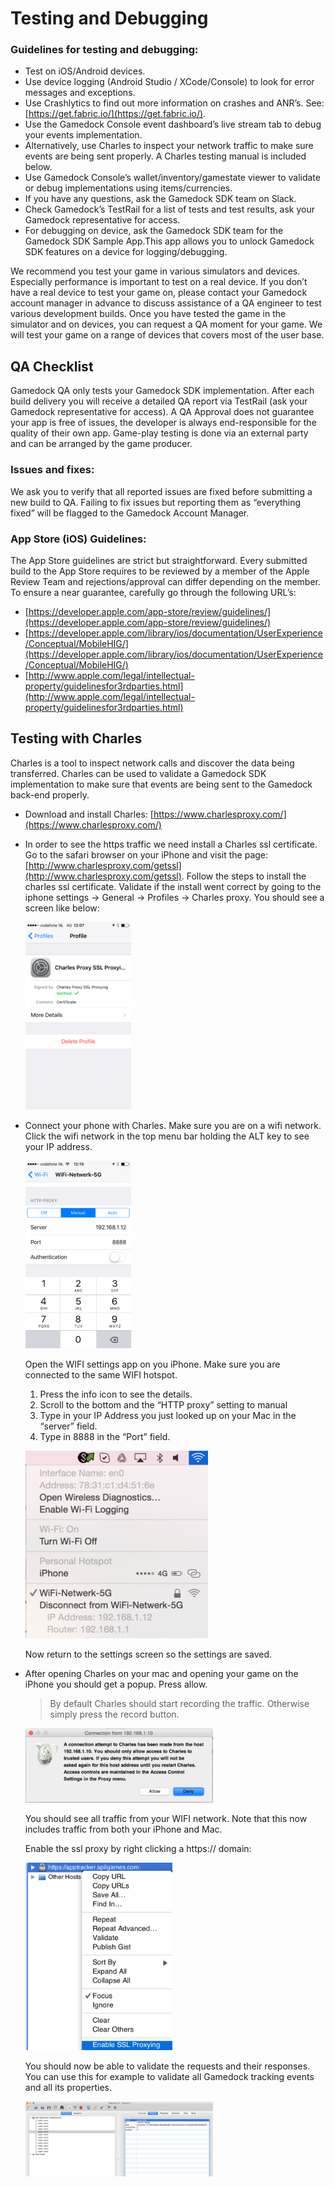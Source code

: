 # Testing and Debugging

### Guidelines for testing and debugging:

* Test on iOS/Android devices.
* Use device logging (Android Studio / XCode/Console) to look for error messages and exceptions.
* Use Crashlytics to find out more information on crashes and ANR’s. See: [https://get.fabric.io/](https://get.fabric.io/).
* Use the Gamedock Console event dashboard’s live stream tab to debug your events implementation.
* Alternatively, use Charles to inspect your network traffic to make sure events are being sent properly. A Charles testing manual is included below.
* Use Gamedock Console’s wallet/inventory/gamestate viewer to validate or debug implementations using items/currencies.
* If you have any questions, ask the Gamedock SDK team on Slack.
* Check Gamedock’s TestRail for a list of tests and test results, ask your Gamedock representative for access.
* For debugging on device, ask the Gamedock SDK team for the Gamedock SDK Sample App.This app allows you to unlock Gamedock SDK features on a device for logging/debugging.

We recommend you test your game in various simulators and devices. Especially performance is important to test on a real device.
If you don’t have a real device to test your game on, please contact your Gamedock account manager in advance to discuss assistance of a QA engineer to test various development builds. Once you have tested the game in the simulator and on devices, you can request a QA moment for your game. We will test your game on a range of devices that covers most of the user base.

## QA Checklist

Gamedock QA only tests your Gamedock SDK implementation. After each build delivery you will receive a detailed QA report via TestRail (ask your Gamedock representative for access). A QA Approval does not guarantee your app is free of issues, the developer is always end-responsible for the quality of their own app. Game-play testing is done via an external party and can be arranged by the game producer.

### Issues and fixes:

We ask you to verify that all reported issues are fixed before submitting a new build to QA.
Failing to fix issues but reporting them as “everything fixed” will be flagged to the Gamedock Account Manager.

### App Store (iOS) Guidelines:

The App Store guidelines are strict but straightforward. Every submitted build to the App Store requires to be reviewed by a member of the Apple Review Team and rejections/approval can differ depending on the member.
To ensure a near guarantee, carefully go through the following URL’s:

* [https://developer.apple.com/app-store/review/guidelines/](https://developer.apple.com/app-store/review/guidelines/)
* [https://developer.apple.com/library/ios/documentation/UserExperience/Conceptual/MobileHIG/](https://developer.apple.com/library/ios/documentation/UserExperience/Conceptual/MobileHIG/)
* [http://www.apple.com/legal/intellectual-property/guidelinesfor3rdparties.html](http://www.apple.com/legal/intellectual-property/guidelinesfor3rdparties.html)

## Testing with Charles

Charles is a tool to inspect network calls and discover the data being transferred. Charles can be used to validate a Gamedock SDK implementation to make sure that events are being sent to the Gamedock back-end properly.
* Download and install Charles: [https://www.charlesproxy.com/](https://www.charlesproxy.com/)
* In order to see the https traffic we need install a Charles ssl certificate. Go to the safari browser on your iPhone and visit the page:  [http://www.charlesproxy.com/getssl](http://www.charlesproxy.com/getssl). Follow the steps to install the charles ssl certificate.
    Validate if the install went correct by going to the iphone settings -> General -> Profiles -> Charles proxy. You should see a screen like below:
    
    ![github pages](_images/SelfTesting1.png)

* Connect your phone with Charles. Make sure you are on a wifi network. Click the wifi network in the top menu bar holding the ALT key to see your IP address.

    ![github pages](_images/SelfTesting2.png)
    
    Open the WIFI settings app on you iPhone. Make sure you are connected to the same WIFI hotspot.
    1. Press the info icon to see the details.
    1. Scroll to the bottom and the “HTTP proxy” setting to manual
    1. Type in your IP Address you just looked up on your Mac in the “server” field.
    1. Type in 8888 in the “Port” field.

    ![github pages](_images/SelfTesting3.png)
    
    Now return to the settings screen so the settings are saved.

* After opening Charles on your mac and opening your game on the iPhone you should get a popup. Press allow.

    > By default Charles should start recording the traffic. Otherwise simply press the record button.
    
    ![github pages](_images/SelfTesting4.png)
    
    You should see all traffic from your WIFI network. Note that this now includes traffic from both your iPhone and Mac.
    
    Enable the ssl proxy by right clicking a https:// domain:
    
    ![github pages](_images/SelfTesting5.png)
    
    You should now be able to validate the requests and their responses. You can use this for example to validate all Gamedock tracking events and all its properties.
    
    ![github pages](_images/SelfTesting6.png)